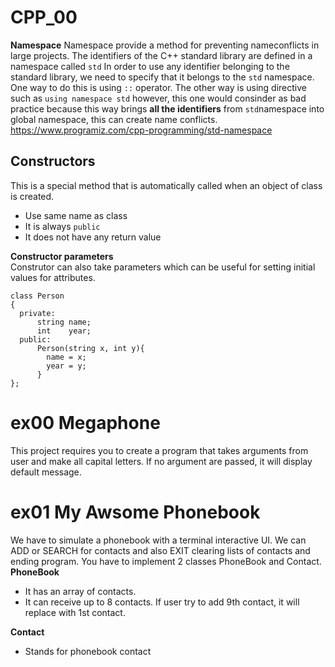 # CPP_00
**Namespace**
Namespace provide a method for preventing nameconflicts in large projects.
The identifiers of the C++ standard library are defined in a namespace called ```std```
In order to use any identifier belonging to the standard library, we need to specify that it belongs to the ```std``` namespace. One way to do this is using ```::``` operator.
The other way is using directive such as ```using namespace std``` however, this one would consinder as bad practice because this way brings **all the identifiers** from ```std```namespace into global namespace, this can create name conflicts. <br>
https://www.programiz.com/cpp-programming/std-namespace 

## Constructors
This is a special method that is automatically called when an object of class is created.
+ Use same name as class
+ It is always ```public```
+ It does not have any return value <br>

**Constructor parameters** <br>
Construtor can also take parameters which can be useful for setting initial values for attributes.
```
class Person
{
  private:
      string name;
      int    year;
  public:
      Person(string x, int y){
        name = x;
        year = y;
      }
};
```  
# ex00 Megaphone
This project requires you to create a program that takes arguments from user and make all capital letters. If no argument are passed, it will display default message.
# ex01 My Awsome Phonebook
We have to simulate a phonebook with a terminal interactive UI. We can ADD or SEARCH for contacts and also EXIT clearing lists of contacts and ending program.
You have to implement 2 classes PhoneBook and Contact. <br>
**PhoneBook**
+ It has an array of contacts.
+ It can receive up to 8 contacts. If user try to add 9th contact, it will replace with 1st contact. <br>

**Contact**
+ Stands for phonebook contact
